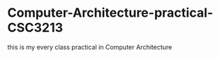 # Computer-Architecture-practical-CSC3213
this is my every class practical in Computer Architecture
